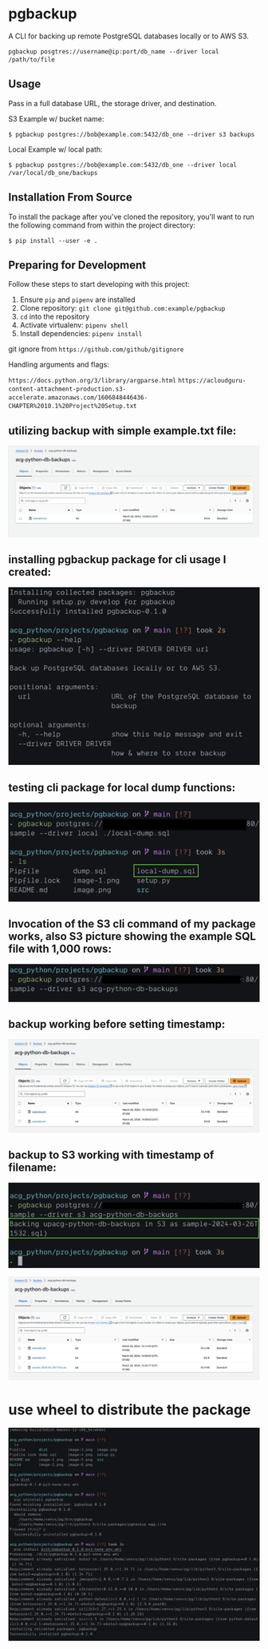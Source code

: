 # pgbackup

A CLI for backing up remote PostgreSQL databases locally or to AWS S3.

```
pgbackup posgtres://username@ip:port/db_name --driver local /path/to/file
```

## Usage

Pass in a full database URL, the storage driver, and destination.

S3 Example w/ bucket name:

```
$ pgbackup postgres://bob@example.com:5432/db_one --driver s3 backups
```

Local Example w/ local path:

```
$ pgbackup postgres://bob@example.com:5432/db_one --driver local /var/local/db_one/backups
```

## Installation From Source

To install the package after you've cloned the repository, you'll want to run the following command from within the project directory:

```
$ pip install --user -e .
```

## Preparing for Development

Follow these steps to start developing with this project:

1. Ensure `pip` and `pipenv` are installed
2. Clone repository: `git clone git@github.com:example/pgbackup`
3. `cd` into the repository
4. Activate virtualenv: `pipenv shell`
5. Install dependencies: `pipenv install`

git ignore from `https://github.com/github/gitignore`

Handling arguments and flags:

`https://docs.python.org/3/library/argparse.html`
`https://acloudguru-content-attachment-production.s3-accelerate.amazonaws.com/1606848446436-CHAPTER%2010.1%20Project%20Setup.txt`

## utilizing backup with simple example.txt file:

![S3 bucket with example txt file uploaded through cli](image.png)

## installing pgbackup package for cli usage I created:

![pgbackup package installed](image-1.png)

## testing cli package for local dump functions:

![local dump working](image-2.png)

## Invocation of the S3 cli command of my package works, also S3 picture showing the example SQL file with 1,000 rows:

![AWS S3 backup cli command](image-3.png)

## backup working before setting timestamp:

![AWS S3 PostgreSQL SQL backup working](image-4.png)

## backup to S3 working with timestamp of filename:

![AWS S3 PostgreSQL SQL backup working with filename](image-5.png)

![Shown in S3 bucket](image-6.png)

# use wheel to distribute the package

![uninstalling to then install via the dist wheel file](image-7.png)
